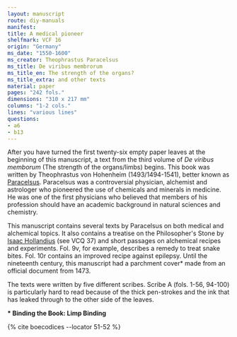 ```yaml
---
layout: manuscript
route: diy-manuals
manifest: 
title: A medical pioneer
shelfmark: VCF 16
origin: "Germany"
ms_date: "1550-1600"
ms_creator: Theophrastus Paracelsus
ms_title: De viribus membrorum
ms_title_en: The strength of the organs?
ms_title_extra: and other texts
material: paper
pages: "242 fols."
dimensions: "310 x 217 mm"
columns: "1-2 cols."
lines: "various lines"
questions:
- a6
- b13
---
```


After you have turned the first twenty-six empty paper leaves at the
beginning of this manuscript, a text from the third volume of *De
viribus memborum* (The strength of the organs/limbs) begins. This book
was written by Theophrastus von Hohenheim (1493/1494-1541), better known
as [Paracelsus](https://en.wikipedia.org/wiki/Paracelsus). Paracelsus
was a controversial physician, alchemist and astrologer who pioneered
the use of chemicals and minerals in medicine. He was one of the first
physicians who believed that members of his profession should have an
academic background in natural sciences and chemistry.

This manuscript contains several texts by Paracelsus on both medical and
alchemical topics. It also contains a treatise on the Philosopher's
Stone by [Isaac
Hollandius](https://de.wikipedia.org/wiki/Johann_Isaac_Hollandus) (see
VCQ 37) and short passages on alchemical recipes and experiments. Fol.
9v, for example, describes a remedy to treat snake bites. Fol. 10r
contains an improved recipe against epilepsy. Until the nineteenth
century, this manuscript had a parchment cover\* made from an official
document from 1473.

The texts were written by five different scribes. Scribe A (fols. 1-56,
94-100) is particularly hard to read because of the thick pen-strokes
and the ink that has leaked through to the other side of the leaves.

**\* Binding the Book: Limp Binding**

{% cite boecodices --locator 51-52 %}